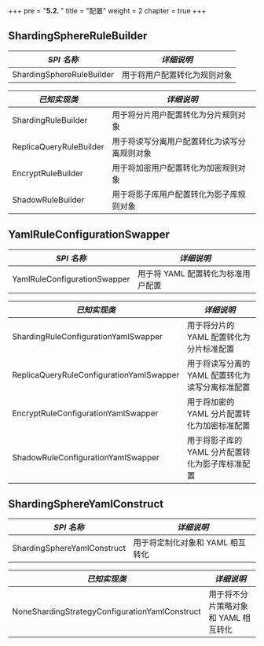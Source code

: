 +++
pre = "<b>5.2. </b>"
title = "配置"
weight = 2
chapter = true
+++

## ShardingSphereRuleBuilder

| *SPI 名称*                       | *详细说明*                                     |
| ------------------------------- | --------------------------------------------- |
| ShardingSphereRuleBuilder       | 用于将用户配置转化为规则对象                      |

| *已知实现类*                     | *详细说明*                                      |
| ------------------------------- | ---------------------------------------------- |
| ShardingRuleBuilder             | 用于将分片用户配置转化为分片规则对象               |
| ReplicaQueryRuleBuilder         | 用于将读写分离用户配置转化为读写分离规则对象        |
| EncryptRuleBuilder              | 用于将加密用户配置转化为加密规则对象               |
| ShadowRuleBuilder               | 用于将影子库用户配置转化为影子库规则对象           |

## YamlRuleConfigurationSwapper

| *SPI 名称*                                      | *详细说明*                                   |
| ----------------------------------------------- | ------------------------------------------ |
| YamlRuleConfigurationSwapper                    | 用于将 YAML 配置转化为标准用户配置             |

| *已知实现类*                                      | *详细说明*                                             |
| ------------------------------------------------ | ----------------------------------------------------- |
| ShardingRuleConfigurationYamlSwapper             | 用于将分片的 YAML 配置转化为分片标准配置                  |
| ReplicaQueryRuleConfigurationYamlSwapper         | 用于将读写分离的 YAML 配置转化为读写分离标准配置           |
| EncryptRuleConfigurationYamlSwapper              | 用于将加密的 YAML 分片配置转化为加密标准配置               |
| ShadowRuleConfigurationYamlSwapper               | 用于将影子库的 YAML 分片配置转化为影子库标准配置           |

## ShardingSphereYamlConstruct

| *SPI 名称*                                     | *详细说明*                        |
| ---------------------------------------------- | ------------------------------- |
| ShardingSphereYamlConstruct                    | 用于将定制化对象和 YAML 相互转化    |

| *已知实现类*                                    | *详细说明*                        |
| ---------------------------------------------- | -------------------------------- |
| NoneShardingStrategyConfigurationYamlConstruct | 用于将不分片策略对象和 YAML 相互转化 |
